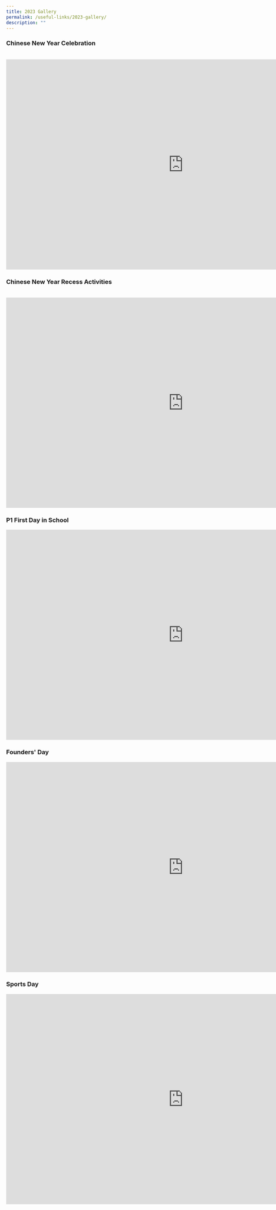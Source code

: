 ```yaml
---
title: 2023 Gallery
permalink: /useful-links/2023-gallery/
description: ""
---
```

### Chinese New Year Celebration
<br>
<iframe src="https://docs.google.com/presentation/d/e/2PACX-1vQGdp3ooLX7Escqmy9t996enUA4Br9FMpPbsbxu9T5x3Ft_miXR1NSAO2LI-SwK2Jd6djPT0C4Q_uPy/embed?start=true&amp;loop=true&amp;delayms=3000" frameborder="0" width="960" height="569" allowfullscreen="true"></iframe>
<br>

### Chinese New Year Recess Activities <br>
<br>

<iframe src="https://docs.google.com/presentation/d/e/2PACX-1vQ3Fs1Q430zaxdUWpQApt74EZnsP960Pqr3NCEqJfpbffBa-YBKcPPC5xtf2BKac014uH17OnpAJsxk/embed?start=true&amp;loop=true&amp;delayms=3000" frameborder="0" width="960" height="569" allowfullscreen="true"></iframe>
<br>

### P1 First Day in School
<iframe src="https://docs.google.com/presentation/d/e/2PACX-1vTG9sLNzcqj6bRG-QcKjDEUrvy17XGDZlnQSHYslrRdE6qFNUhWayrAABaDcy9Y9yvRyMIC9QB--mND/embed?start=true&amp;loop=true&amp;delayms=3000" frameborder="0" width="960" height="569" allowfullscreen="true"></iframe>

### Founders' Day
<iframe allowfullscreen="true" height="569" width="960" frameborder="0" src="https://docs.google.com/presentation/d/e/2PACX-1vSffiSkhYN8o7mgwiLt2kJCHgKvDx9P0lokeQuEjU0aMAY6t3ffq9VbRIr3NuYybxZkA9WmLtT7Wjg9/embed?start=true&amp;loop=true&amp;delayms=3000"></iframe>

### Sports Day
<iframe src="https://docs.google.com/presentation/d/e/2PACX-1vQ06rbQS2WG-0ksADLRZ6sQUNMDgZpDyvpRhhChNjWQ7wkgmuDvAWXky82MFlNc3juzRWyU-ldA8Dvx/embed?start=true&amp;loop=true&amp;delayms=3000" frameborder="0" width="960" height="569" allowfullscreen="true"></iframe>

